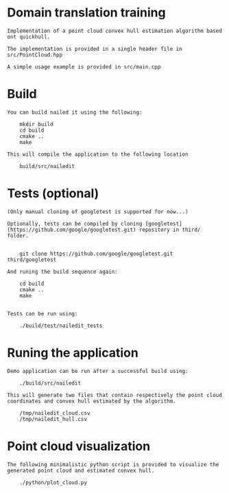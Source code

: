 # Domain translation training

    Implementation of a point cloud convex hull estimation algorithm based ont quickhull.

    The implementation is provided in a single header file in src/PointCloud.hpp

    A simple usage example is provided in src/main.cpp


# Build

    You can build nailed it using the following:

        mkdir build
        cd build
        cmake ..
        make

    This will compile the application to the following location

        build/src/nailedit


# Tests (optional)

    (Only manual cloning of googletest is supported for now...)

    Optionally, tests can be compiled by cloning [googletest](https://github.com/google/googletest.git) repository in third/ folder.


        git clone https://github.com/google/googletest.git third/googletest

    And runing the build sequence again:

        cd build
        cmake ..
        make
        

    Tests can be run using:

        ./build/test/nailedit_tests


# Runing the application

    Demo application can be run after a successful build using:

        ./build/src/nailedit

    This will generate two files that contain respectively the point cloud coordinates and convex hull estimated by the algorithm.

        /tmp/nailedit_cloud.csv
        /tmp/nailedit_hull.csv


# Point cloud visualization

    The following minimalistic python script is provided to visualize the generated point cloud and estimated convex hull.

        ./python/plot_cloud.py
